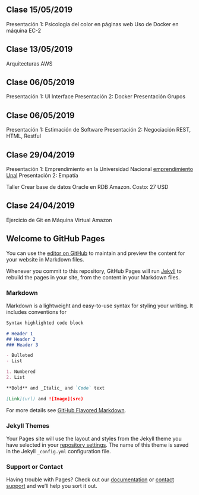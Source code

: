 ## Clase 15/05/2019
Presentación 1: Psicología del color en páginas web
Uso de Docker en máquina EC-2
## Clase 13/05/2019
Arquitecturas AWS
## Clase 06/05/2019
Presentación 1: UI Interface
Presentación 2: Docker
Presentación Grupos
## Clase 06/05/2019
Presentación 1: Estimación de Software
Presentación 2: Negociación
REST, HTML, Restful

## Clase 29/04/2019
Presentación 1: Emprendimiento en la Universidad Nacional
[emprendimiento Unal](https://emprendimiento.unal.edu.co)
Presentación 2: Empatía

Taller Crear base de datos Oracle en RDB Amazon.
Costo: 27 USD
## Clase 24/04/2019
Ejercicio de Git en Máquina Virtual Amazon

## Welcome to GitHub Pages

You can use the [editor on GitHub](https://github.com/meguerreroa/ProyectoIngSoft/edit/master/README.md) to maintain and preview the content for your website in Markdown files.

Whenever you commit to this repository, GitHub Pages will run [Jekyll](https://jekyllrb.com/) to rebuild the pages in your site, from the content in your Markdown files.

### Markdown

Markdown is a lightweight and easy-to-use syntax for styling your writing. It includes conventions for

```markdown
Syntax highlighted code block

# Header 1
## Header 2
### Header 3

- Bulleted
- List

1. Numbered
2. List

**Bold** and _Italic_ and `Code` text

[Link](url) and ![Image](src)
```

For more details see [GitHub Flavored Markdown](https://guides.github.com/features/mastering-markdown/).

### Jekyll Themes

Your Pages site will use the layout and styles from the Jekyll theme you have selected in your [repository settings](https://github.com/meguerreroa/ProyectoIngSoft/settings). The name of this theme is saved in the Jekyll `_config.yml` configuration file.

### Support or Contact

Having trouble with Pages? Check out our [documentation](https://help.github.com/categories/github-pages-basics/) or [contact support](https://github.com/contact) and we’ll help you sort it out.
